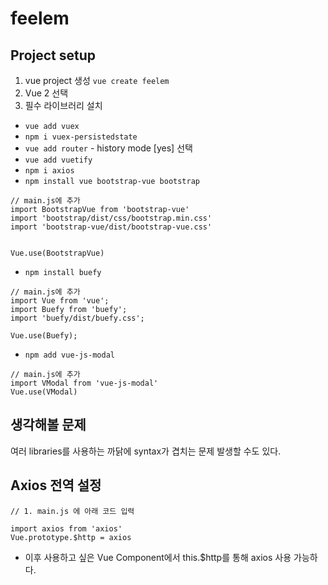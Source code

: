 # feelem

## Project setup

1. vue project 생성 `vue create feelem`
2. Vue 2 선택
3. 필수 라이브러리 설치 
*  `vue add vuex`
*  `npm i vuex-persistedstate`
*  `vue add router` - history mode [yes] 선택
*  `vue add vuetify`
*  `npm i axios`
*  `npm install vue bootstrap-vue bootstrap`
```
// main.js에 추가 
import BootstrapVue from 'bootstrap-vue'
import 'bootstrap/dist/css/bootstrap.min.css'
import 'bootstrap-vue/dist/bootstrap-vue.css'


Vue.use(BootstrapVue)
```

*  `npm install buefy`
   
```
// main.js에 추가
import Vue from 'vue';
import Buefy from 'buefy';
import 'buefy/dist/buefy.css';

Vue.use(Buefy);
```


* `npm add vue-js-modal`

```
// main.js에 추가
import VModal from 'vue-js-modal'
Vue.use(VModal)
```



## 생각해볼 문제
여러 libraries를 사용하는 까닭에 syntax가 겹치는 문제 발생할 수도 있다.

## Axios 전역 설정
```
// 1. main.js 에 아래 코드 입력

import axios from 'axios'
Vue.prototype.$http = axios 

```
* 이후 사용하고 싶은 Vue Component에서 this.$http를 통해 axios 사용 가능하다. 
